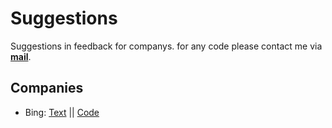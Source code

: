 # Suggestions
Suggestions in feedback for companys.
for any code please contact me via **[mail](https://mail.google.com/mail/u/0/?fs=1&tf=cm&source=mailto&su=Bing%20AI%20Feedback&Code&to=ronniri2010@gmail.com&body=)**.

## Companies
- Bing: [Text](https://github.com/R0nN1ri/Suggestions/blob/main/Bing) || [Code](https://github.com/R0nN1ri/Suggestions/blob/main/BingCode.py)
